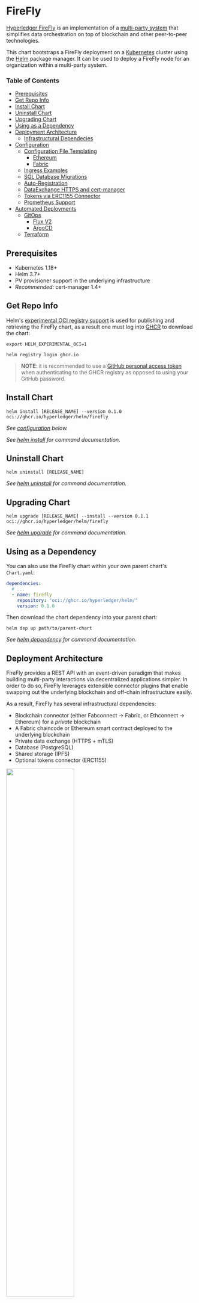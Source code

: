 # FireFly

[Hyperledger FireFly](https://hyperledger.github.io/firefly/) is an implementation of a [multi-party system](https://github.com/hyperledger/firefly#multi-party-systems) that
simplifies data orchestration on top of blockchain and other peer-to-peer technologies.

This chart bootstraps a FireFly deployment on a [Kubernetes](https://kubernetes.io/) cluster using the [Helm](https://helm.sh/)
package manager. It can be used to deploy a FireFly node for an organization within a multi-party system.

### Table of Contents

* [Prerequisites](#prerequisites)
* [Get Repo Info](#get-repo-info)
* [Install Chart](#install-chart)
* [Uninstall Chart](#uninstall-chart)
* [Upgrading Chart](#upgrading-chart)
* [Using as a Dependency](#using-as-a-dependency)
* [Deployment Architecture](#deployment-architecture)
    * [Infrastructural Dependecies](#infrastructural-dependecies)
* [Configuration](#configuration)
    * [Configuration File Templating](#configuration-file-templating)
        * [Ethereum](#ethereum)
        * [Fabric](#fabric)
    * [Ingress Examples](#ingress-examples)
    * [SQL Database Migrations](#sql-database-migrations)
    * [Auto-Registration](#auto-registration)
    * [DataExchange HTTPS and cert-manager](#dataexchange-https-and-cert-manager)
    * [Tokens via ERC1155 Connector](#tokens-via-erc1155-connector)
    * [Prometheus Support](#prometheus-support)
* [Automated Deployments](#automated-deployments)
    * [GitOps](#gitops)
        * [Flux V2](#flux-v2)
        * [ArgoCD](#argocd)
    * [Terraform](#terraform)


## Prerequisites

* Kubernetes 1.18+
* Helm 3.7+
* PV provisioner support in the underlying infrastructure
* _Recommended:_ cert-manager 1.4+

## Get Repo Info

Helm's [experimental OCI registry support](https://helm.sh/docs/topics/registries/) is used for publishing and retrieving
the FireFly chart, as a result one must log into [GHCR](https://docs.github.com/en/packages/working-with-a-github-packages-registry/working-with-the-container-registry)
to download the chart:

```shell
export HELM_EXPERIMENTAL_OCI=1

helm registry login ghcr.io
```

> **NOTE**: it is recommended to use a [GitHub personal access token](https://docs.github.com/en/authentication/keeping-your-account-and-data-secure/creating-a-personal-access-token)
> when authenticating to the GHCR registry as opposed to using your GitHub password.

## Install Chart

```shell
helm install [RELEASE_NAME] --version 0.1.0 oci://ghcr.io/hyperledger/helm/firefly
```

_See [configuration](#Configuration) below._

_See [helm install](https://helm.sh/docs/helm/helm_install/) for command documentation._

## Uninstall Chart

```shell
helm uninstall [RELEASE_NAME]
```

_See [helm uninstall](https://helm.sh/docs/helm/helm_uninstall/) for command documentation._

## Upgrading Chart

```shell
helm upgrade [RELEASE_NAME] --install --version 0.1.1 oci://ghcr.io/hyperledger/helm/firefly
```

_See [helm upgrade](https://helm.sh/docs/helm/helm_upgrade/) for command documentation._

## Using as a Dependency

You can also use the FireFly chart within your own parent chart's `Chart.yaml`:

```yaml
dependencies:
  # ...
  - name: firefly
    repository: "oci://ghcr.io/hyperledger/helm/"
    version: 0.1.0
```

Then download the chart dependency into your parent chart:

```shell
helm dep up path/to/parent-chart
```

_See [helm dependency](https://helm.sh/docs/helm/helm_dependency/) for command documentation._


## Deployment Architecture

FireFly provides a REST API with an event-driven paradigm that makes building multi-party interactions via
decentralized applications simpler. In order to do so, FireFly leverages extensible connector plugins that enable
swapping out the underlying blockchain and off-chain infrastructure easily.

As a result, FireFly has several infrastructural dependencies:

* Blockchain connector (either Fabconnect -> Fabric, or Ethconnect -> Ethereum) for a _private_ blockchain
* A Fabric chaincode or Ethereum smart contract deployed to the underlying blockchain
* Private data exchange (HTTPS + mTLS)
* Database (PostgreSQL)
* Shared storage (IPFS)
* Optional tokens connector (ERC1155)

<img src="./../../../images/helm_chart_deployment_architecture.jpg" width="60%" />

As depicted above, the chart only aims to provide a means for deploying FireFly core, and optionally both the
FireFly DataExchange HTTPS and FireFly Tokens ERC1155 microservices. All other infrastructural dependencies must be
pre-provisioned in order for FireFly to be fully functioning.

Below are some recommendations for provisioning the various pieces of infrastructural dependencies:

* **PostgreSQL**: for self-hosting consider the [`postgresql-ha` Chart](https://github.com/bitnami/charts/tree/master/bitnami/postgresql-ha)
  or a [Postgres operator](https://github.com/zalando/postgres-operator). Otherwise, consider cloud providers such as [AWS RDS](https://aws.amazon.com/rds/postgresql/).
* **Blockchain**: for self-hosting consider [Hyperledger Bevel](https://github.com/hyperledger/bevel). Otherwise, consider
  cloud providers such as [AWS Managed Blockchain](https://aws.amazon.com/managed-blockchain/) or [Kaleido](https://kaleido.io). _Please note, of these options only Kaleido
  provides the necessary blockchain connectors (Fabconnect or Ethconnect) out-of-the-box. For Bevel and AWS, you will have to deploy the connectors yourself._
* **IPFS**: for self-hosting options are limited, there is a [deprecated `stable/ipfs` chart](https://github.com/helm/charts/tree/master/stable/ipfs) which could be used to create private IPFS network. Otherwise
  consider cloud providers such as [Kaledio](https://docs.kaleido.io/kaleido-services/ipfs/).

## Configuration

The following describes how to use the chart's values to configure various aspects of the FireFly deployment.

### Configuration File Templating

FireFly itself has a robust YAML configuration file (usually named `firefly.core`) powered by [Viper](https://github.com/spf13/viper)
that allows one to define all  the necessary configuration for the FireFly server, and more importantly the underlying
connectors it will use.

The chart provides a top-level `config` value which then contains sub-values such as `postgresUrl`, `ethconnectUrl`,
`organizationName`, `adminEnabled`, etc. These sub-values are meant to provide an opinionated, safe way of templating
the `firefly.core` file. Based on which values are set, it will correctly configure the various connector plugins as well
as determine if additional ports will be exposed such as the admin, debug, and metrics ports.

The following values are required in order for FireFly to startup correctly:
* `config.organizationName`
* `config.organizationKey`
* `config.postgresUrl`
* `config.ipfsUrl`
* either:
    * `config.ethconnectUrl` and `config.fireflyContractAddress`
    * or, `config.fabconnectUrl` and `config.fabconnectSigner`

You can find documentation regarding each of these values, as well as all the other `config` values,
in the comments of the default [`values.yaml`](values.yaml). You can see how the values are used for
templating the `firefly.core` file by looking at the `firefly.coreConfig` helper function in [`_helpers.tpl`](templates/_helpers.tpl).

> **NOTE**: although `config.dataexchangeUrl` is available, by default `dataexchange.enabled` is `true` which will
> deploy a DataExchange HTTPS and automatically configure FireFly to use it.

If you would rather customize the templating of the `firefly.core` with your own values, you can use `config.templateOverride`:

```yaml
config:
  templateOverride: |
    org:
      name: {{ .Values.global.myOrgNameValue }}
    # etc. ...
```

See [`config.go`](../../../internal/config/config.go) for all available FireFly configuration options.

### Additional Environment Variables

If there are configurations you want to set via your own `ConfigMaps` or `Secrets`, it is recommended to do so
via environment variables which can be provided with the `core.extraEnv` list value. FireFly will automatically override
its config via environment variables prefixed with `FIREFLY_`. For example, if you want to set to the config value
`log.level` you would set the env var `FIREFLY_LOG_LEVEL`.

For a more detailed example using `core.extraEnv`, one could provide basic auth credentials for IPFS from a `Secret`
like so:

```yaml
core:
  extraEnv:
    - name: FIREFLY_PUBLICSTORAGE_IPFS_API_AUTH_USERNAME
      valueFrom:
        secretKeyRef:
          name: my-ipfs-basic-auth
          key: username
    - name: FIREFLY_PUBLICSTORAGE_IPFS_API_AUTH_PASSWORD
      valueFrom:
        secretKeyRef:
          name: my-ipfs-basic-auth
          key: password
```

### Ethereum

Configuring FireFly to use an [Ethereum](https://ethereum.org/en/) blockchain such as [Geth](https://geth.ethereum.org/),
[Quorum](https://github.com/ConsenSys/quorum), or [Hyperledger Besu](https://www.hyperledger.org/use/besu) requires first
having an instance of [FireFly Ethconnect](https://github.com/hyperledger/firefly-ethconnect) deployed and connected to
an Ethereum node in the underlying network.

Once you have an Ethconnect instance ready, FireFly then needs three pieces of configuration:

* `config.organizationKey`: the Ethereum address of the organization's wallet / key which will be used for signing transactions
* `config.ethconnectUrl`: the HTTP/S URL of the Ethconnect instance FireFly will use
* `config.fireflyContractAddress`: the Ethconnect URI representing the deployed FireFly smart contract i.e.
  `/instances/0x965b92929108df1c77c156ba73d00ca851dcd2e1`. See [Smart Contract Deployment](#smart-contract-deployment)
  for how to you can deploy the contract yourself.

These will enable the FireFly deployment to connect to the Ethereum blockchain and submit batch pin transactions via
its smart contract on behalf of the organization it's representing.

#### Smart Contract Deployment

Currently, the chart offers no way for one to manage the [FireFly smart contract](../../../smart_contracts/ethereum/solidity_firefly/contracts/Firefly.sol).
Instead, the chart assumes it is already pre-provisioned via Ethconnect by one of the organizations.

If you have the contract available as gateway contract on Ethconnect, you can then deploy it via the API:

```shell
curl -v \
 -X POST \
 -H 'Content-Type: application/json' \
 -d '{}' \
 "${ETHCONNECT_URL/gateways/${FF_CONTRACT_GATEWWAY}?ff-from=${ORG_WALLET_ADDRESS}&ff-sync=true"
```

The JSON returned by the API will have the Ethereum address of the smart contract in the `address` field.

> **NOTE**: the FireFly smart contract only needs to be deployed by one organization within the blockchain
> network. All organizations within a FireFly network must use the same smart contract instance in order for
> transactions to work properly.

If the contract is not available as a gateway contract on your Ethconnect instance, see the
Ethconnect docs for [deploying a contract](https://github.com/hyperledger/firefly-ethconnect#yaml-to-deploy-a-contract).

### Fabric

Configuring FireFly to use a [Hyperledger Fabric](https://www.hyperledger.org/use/fabric) blockchain requires first
having an instance of [FireFly Fabconnect](https://github.com/hyperledger/firefly-fabconnect) deployed and connected to
a Fabric peer in the underlying network.

#### Chaincode

#### Identity Management

### Ingress Examples



```yaml
core:
  ingress:
    enabled: true
    className: nginx
    annotations:
      # recommended for handling blob data transfers
      nginx.ingress.kubernetes.io/proxy-body-size: 128m
      # example cert-manager ClusterIssuer for Let's Encrypt
      cert-manager.io/cluster-issuer: letsencrypt-prod
    hosts:
      - host: firefly.acme.org
    tls:
      - secretName: firefly-tls
        hosts:
          - firefly.acme.org
```

### Database Migrations

```yaml
core:
  jobs:
    postgresMigrations:
      enabled: true
```

```yaml
config:
  postgresAutomigrate: true
```

### Auto-Registration

```yaml
core:
  jobs:
    registration:
      enabled: true
```

### DataExchange HTTPS and cert-manager

[cert-manager]() ...

mention https://github.com/jetstack/cert-manager/issues/3651

```yaml
dataexchange:
  certificate:
    enabled: true
    issuerRef:
      name: selfsigned-ca
      kind: ClusterIssuer
```

if your DataExchange HTTPS is communicating via `Ingresses`, you will need to enable TLS passthrough
in order for mTLS to work. For example, when using [nginx-ingress]() an annotation can be set on the
`Ingress`:

```yaml
  ingress:
    enabled: true
    annotations:
      nginx.ingress.kubernetes.io/ssl-passthrough: "true"
    class: nginx
    hosts:
      - host: firefly-dx.acme.org
```

> **NOTE**: the `tls` section of the `Ingress` does not need to be configured since mTLS is required. Instead,
> it assumes the provided `hosts` must match the `tls[0].hosts` and that the secret is either pre-made or
> sprovided by cert-manager.



### Tokens via ERC1155 Connector

Chart support for the [ERC1155 token connector](https://github.com/hyperledger/firefly-tokens-erc1155) is coming soon.
See [#218](https://github.com/hyperledger/firefly/issues/218) and [#272](https://github.com/hyperledger/firefly/issues/272)
for updates on its progress.

### Prometheus Support

FireFly comes with an [metrics endpoint](https://prometheus.io/docs/instrumenting/exposition_formats/#text-format-example)
exposed on a separate HTTP server for [Prometheus](https://prometheus.io/) scraping.

By default, the FireFly Prometheus metrics server is enabled. You can turn the server off, or configure its exposed port
and path using the following values:

```yaml
config:
  metricsEnabled: true
  metricsPath: /metrics

core:
  service:
    metricsPort: 5100
```

Additionally, if you are managing Prometheus via the [Prometheus Operator](https://github.com/prometheus-operator/prometheus-operator),
you can enable a [`ServiceMonitor`](https://github.com/prometheus-operator/prometheus-operator/blob/main/Documentation/user-guides/getting-started.md#related-resources)
for FireFly with:

```yaml
core:
  metrics:
    serviceMonitor:
      enabled: true
```

## Automated Deployments

Due to Helm's OCI registry support being experimental, below describes how to configure
common deployment automation tooling for consuming the FireFly chart.

### GitOps

#### Flux V2

[Flux V2](https://fluxcd.io/docs/) is a GitOps controller for Kubernetes which currently [does not support Helm OCI registries](https://github.com/fluxcd/source-controller/issues/124).
Instead, one can use a [`GitRepository`](https://fluxcd.io/docs/components/source/gitrepositories/) resource pointed at a specific release tag:

```yaml
apiVersion: source.toolkit.fluxcd.io/v1beta1
kind: GitRepository
metadata:
  name: firefly-helm
spec:
  interval: 10m
  url: "https://github.com/hyperledger/firefly"
  ref:
    tag: helm-v0.1.0
  ignore: |
    /*
    !/deploy/charts/firefly
```

then within a [`HelmRelease`](https://fluxcd.io/docs/components/helm/helmreleases/) resource you can refer to the chart via the `GitRepostiory`:

```yaml
apiVersion: helm.toolkit.fluxcd.io/v2beta1
kind: HelmRelease
metadata:
  name: firefly
spec:
  chart:
    spec:
      chart: /deploy/charts/firefly
      sourceRef:
        name: firefly-helm
        kind: GitRepository
  interval: 1m
  values: |
    # ...
```


#### ArgoCD

[ArgoCD](https://argo-cd.readthedocs.io/en/stable/)

via the [CLI](https://argo-cd.readthedocs.io/en/stable/user-guide/commands/argocd_repo_add/):
```shell
argocd repo add ghcr.io/hyperledger/helm --type helm --name hyperledger --enable-oci --username ${USERNAME} --password ${PAT}
```

https://argo-cd.readthedocs.io/en/stable/operator-manual/declarative-setup/#repositories

```yaml
apiVersion:
kind: Application
```

### Terraform

```shell
helm pull --version 0.1.0 oci://ghcr.io/hyperledger/helm/firefly
```